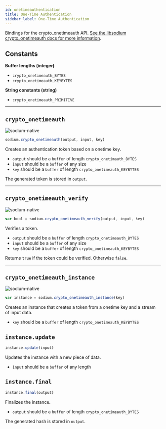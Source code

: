 ```yaml
---
id: onetimeauthentication
title: One-Time Authentication
sidebar_label: One-Time Authentication
---
```


Bindings for the crypto_onetimeauth API. [See the libsodium crypto_onetimeauth docs for more information](https://download.libsodium.org/doc/advanced/poly1305).

## Constants
**Buffer lengths (integer)**
* `crypto_onetimeauth_BYTES`
* `crypto_onetimeauth_KEYBYTES`

**String constants (string)**
* `crypto_onetimeauth_PRIMITIVE`

***
## `crypto_onetimeauth`
![sodium-native][node]
``` js
sodium.crypto_onetimeauth(output, input, key)
```
Creates an authentication token based on a onetime key.
* `output` should be a `buffer` of length `crypto_onetimauth_BYTES`
* `input` should be a `buffer` of any size
* `key` should be a `buffer` of length `crypto_onetimeauth_KEYBYTES`

The generated token is stored in `output`.
***
## `crypto_onetimeauth_verify`
![sodium-native][node]
``` js
var bool = sodium.crypto_onetimeauth_verify(output, input, key)
```
Verifies a token.
* `output` should be a `buffer` of length `crypto_onetimeauth_BYTES`
* `input` should be a `buffer` of any size
* `key` should be a `buffer` of length `crypto_onetimeauth_KEYBYTES`

Returns `true` if the token could be verified. Otherwise `false`.
***
## `crypto_onetimeauth_instance`
![sodium-native][node]
``` js
var instance = sodium.crypto_onetimeauth_instance(key)
```
Creates an instance that creates a token from a onetime key and a stream of input data.
* `key` should be a `buffer` of length `crypto_onetimeauth_KEYBYTES`

## `instance.update`
``` js
instance.update(input)
```
Updates the instance with a new piece of data.
* `input` should be a `buffer` of any length

## `instance.final`
``` js
instance.final(output)
```
Finalizes the instance.
* `output` should be a `buffer` of length `crypto_onetimeauth_BYTES`

The generated hash is stored in `output`.


[js]: /docs/img/icon_js.svg
[node]: /docs/img/nodejs-icon.svg
